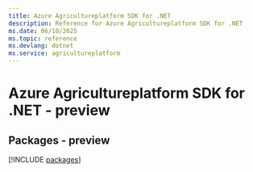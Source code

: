 ```yaml
---
title: Azure Agricultureplatform SDK for .NET
description: Reference for Azure Agricultureplatform SDK for .NET
ms.date: 06/10/2025
ms.topic: reference
ms.devlang: dotnet
ms.service: agricultureplatform
---
```

# Azure Agricultureplatform SDK for .NET - preview
## Packages - preview
[!INCLUDE [packages](agricultureplatform-index.md)]